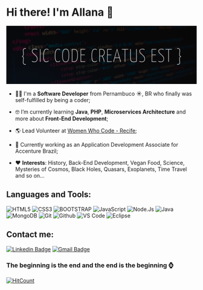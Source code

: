 # Hi there! I'm Allana :wave: 


![GitHub Logo](/assets/Sic_code_creatus_est2.png)


 - :woman_technologist: I'm a **Software Developer**  from  Pernambuco :sunny:, BR who finally was self-fulfilled by being a coder;
 - :nerd_face: I’m currently learning **Java**, **PHP**, **Microservices Architecture** and more about **Front-End Development**;
  - :earth_americas: Lead Volunteer at [Women Who Code - Recife](https://www.womenwhocode.com/recife/about);
-  :office: Currently working as an Application Development Associate for Accenture Brazil;

- :heart: **Interests**: History, Back-End Development, Vegan Food, Science, Mysteries of Cosmos, Black Holes, Quasars, Exoplanets, Time Travel and so on...


## Languages and Tools:</br>

![HTML5](https://img.shields.io/badge/-HTML5-000000?style=for-the-badge&logo=HTML5)
![CSS3](https://img.shields.io/badge/-CSS3-000000?style=for-the-badge&logo=CSS3)
![BOOTSTRAP](https://img.shields.io/badge/Bootstrap-black?style=for-the-badge&logo=Bootstrap&labelColor=black)
![JavaScript](https://img.shields.io/badge/-JavaScript-000000?style=for-the-badge&logo=javascript)
![Node.Js](https://img.shields.io/badge/Node-black?style=for-the-badge&logo=Node.js&labelColor=black)
![Java](https://img.shields.io/badge/Java-black?style=for-the-badge&logo=Java&labelColor=black)
![MongoDB](https://img.shields.io/badge/-MongoDB-000000?style=for-the-badge&logo=MongoDB)
![Git](https://img.shields.io/badge/Git-black?style=for-the-badge&logo=Git&labelColor=black)
![Github](https://img.shields.io/badge/Github-black?style=for-the-badge&logo=GitHub&labelColor=black)
![VS Code](https://img.shields.io/badge/Visual%20Studio%20Code-black?style=for-the-badge&logo=Visual%20Studio%20Code&labelColor=black)
![Eclipse](https://img.shields.io/badge/Eclipse-black?style=for-the-badge&logo=Eclipse&labelColor=black)

## Contact me:

[![Linkedin Badge](https://img.shields.io/badge/allanacaldas-blue?style=flat&logo=linkedin&labelColor=blue)](https://www.linkedin.com/in/allanacaldas)
[![Gmail Badge](https://img.shields.io/badge/-allanacaldas@gmail.com-c14438?style=flat&logo=Gmail&logoColor=white&link=mailto:contato.allanacaldas@gmail.com)](mailto:contato.allanacaldas@gmail.com)


### The beginning is the end and the end is the beginning :watch:

[![HitCount](http://hits.dwyl.com/allanacaldas/allanacaldas.svg)](http://hits.dwyl.com/allanacaldas/allanacaldas)